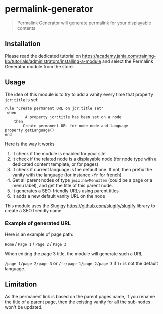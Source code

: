 # permalink-generator
> Permalink Generator will generate permalink for your displayable contents

## Installation

Please read the dedicated tutorial on https://academy.jahia.com/training-kb/tutorials/administrators/installing-a-module and select the Permalink Generator module from the store.

## Usage

The idea of this module is to try to add a vanity every time that property `jcr:title` is set:

```drools
rule "Create permanent URL on jcr:title set"
 when
         A property jcr:title has been set on a node
    then
        Create permanent URL for node node and language property.getLanguage()
end
```
Here is the way it works

1. It check if the module is enabled for your site
2. It check if the related node is a displayable node  (for node type with a dedicated content template, or for pages)
3. It check if current language is the default one. If not, then prefix the vanity with the language (for instance `/fr` for french)
4. Get all parent nodes of type `jmix:navMenuItem` (could be a page or a menu label), and get the title of this parent node.
5. It generates a SEO-friendly URLs using parent titles
6. It adds a new default vanity URL on the node


This module uses the Slugigy https://github.com/slugify/slugify library to create a SEO friendly name.

### Example of generated URL

Here is an example of page path:

`Home` / `Page 1` / `Page 2` / `Page 3`

When editing the page 3 title, the module will generate such a URL

`/page-1/page-2/page-3` or `/fr/page-1/page-2/page-3` if `fr` is not the default language. 



## Limitation

As the permanent link is based on the parent pages name, if you rename the title of a parent page, then the existing vanity for all the sub-nodes won't be updated.
